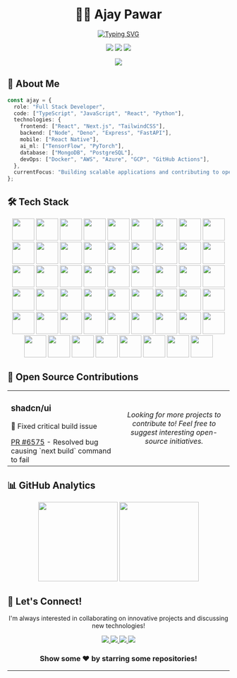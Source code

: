 # <div align="center">👨‍💻 Ajay Pawar</div>

<div align="center">
  
[![Typing SVG](https://readme-typing-svg.demolab.com?font=Fira+Code&weight=600&size=28&duration=3000&pause=1000&color=6F47C1&center=true&vCenter=true&repeat=true&width=435&lines=Full+Stack+Developer;AI%2FML+Enthusiast;Open+Source+Contributor)](https://git.io/typing-svg)

<p>
  <a href="https://www.linkedin.com/in/ajaypawarexist/"><img src="https://img.shields.io/badge/-LinkedIn-0077B5?style=flat-square&logo=LinkedIn&logoColor=white"/></a>
  <a href="https://x.com/AjayPawarExist"><img src="https://img.shields.io/badge/-Twitter-1DA1F2?style=flat-square&logo=Twitter&logoColor=white"/></a>
  <a href="https://ajaypawar.me"><img src="https://img.shields.io/badge/-Portfolio-FF4088?style=flat-square&logo=Hugo&logoColor=white"/></a>
</p>

</div>

<div align="center">
  <img src="https://github-readme-streak-stats.herokuapp.com/?user=AjayPawarExist&theme=radical&hide_border=true" />
</div>

## 🚀 About Me

```typescript
const ajay = {
  role: "Full Stack Developer",
  code: ["TypeScript", "JavaScript", "React", "Python"],
  technologies: {
    frontend: ["React", "Next.js", "TailwindCSS"],
    backend: ["Node", "Deno", "Express", "FastAPI"],
    mobile: ["React Native"],
    ai_ml: ["TensorFlow", "PyTorch"],
    database: ["MongoDB", "PostgreSQL"],
    devOps: ["Docker", "AWS", "Azure", "GCP", "GitHub Actions"],
  },
  currentFocus: "Building scalable applications and contributing to open source",
};
```

## 🛠️ Tech Stack

<div align="center">
  
<img height="50" src="https://raw.githubusercontent.com/marwin1991/profile-technology-icons/refs/heads/main/icons/websocket.png">
<img height="50" src="https://raw.githubusercontent.com/marwin1991/profile-technology-icons/refs/heads/main/icons/graphql.png">
<img height="50" src="https://raw.githubusercontent.com/marwin1991/profile-technology-icons/refs/heads/main/icons/rest.png">

<img height="50" src="https://raw.githubusercontent.com/marwin1991/profile-technology-icons/refs/heads/main/icons/git.png">
<img height="50" src="https://raw.githubusercontent.com/marwin1991/profile-technology-icons/refs/heads/main/icons/github.png">


<img height="50" src="https://raw.githubusercontent.com/marwin1991/profile-technology-icons/refs/heads/main/icons/android_studio.png">
<img height="50" src="https://raw.githubusercontent.com/marwin1991/profile-technology-icons/refs/heads/main/icons/xcode.png">
<img height="50" src="https://raw.githubusercontent.com/marwin1991/profile-technology-icons/refs/heads/main/icons/visual_studio_code.png">
<img height="50" src="https://raw.githubusercontent.com/marwin1991/profile-technology-icons/refs/heads/main/icons/postman.png">

<img height="50" src="https://raw.githubusercontent.com/marwin1991/profile-technology-icons/refs/heads/main/icons/html.png">
<img height="50" src="https://raw.githubusercontent.com/marwin1991/profile-technology-icons/refs/heads/main/icons/css.png">
<img height="50" src="https://raw.githubusercontent.com/marwin1991/profile-technology-icons/refs/heads/main/icons/tailwind_css.png">

<img height="50" src="https://raw.githubusercontent.com/marwin1991/profile-technology-icons/refs/heads/main/icons/firebase.png">
<img height="50" src="https://raw.githubusercontent.com/marwin1991/profile-technology-icons/refs/heads/main/icons/supabase.png">

<img height="50" src="https://raw.githubusercontent.com/marwin1991/profile-technology-icons/refs/heads/main/icons/figma.png">
<img height="50" src="https://raw.githubusercontent.com/marwin1991/profile-technology-icons/refs/heads/main/icons/shadcn_ui.png">


<img height="50" src="https://raw.githubusercontent.com/marwin1991/profile-technology-icons/refs/heads/main/icons/javascript.png">
<img height="50" src="https://raw.githubusercontent.com/marwin1991/profile-technology-icons/refs/heads/main/icons/react.png">
<img height="50" src="https://raw.githubusercontent.com/marwin1991/profile-technology-icons/refs/heads/main/icons/typescript.png">
<img height="50" src="https://raw.githubusercontent.com/marwin1991/profile-technology-icons/refs/heads/main/icons/npm.png">

<img height="50" src="https://raw.githubusercontent.com/marwin1991/profile-technology-icons/refs/heads/main/icons/node_js.png"> 
<img height="50" src="https://raw.githubusercontent.com/marwin1991/profile-technology-icons/refs/heads/main/icons/express.png">
<img height="50" src="https://raw.githubusercontent.com/marwin1991/profile-technology-icons/refs/heads/main/icons/redux.png">
<img height="50" src="https://raw.githubusercontent.com/marwin1991/profile-technology-icons/refs/heads/main/icons/webpack.png">
<img height="50" src="https://raw.githubusercontent.com/marwin1991/profile-technology-icons/refs/heads/main/icons/next_js.png">


<img height="50" src="https://raw.githubusercontent.com/marwin1991/profile-technology-icons/refs/heads/main/icons/python.png">

<img height="50" src="https://raw.githubusercontent.com/marwin1991/profile-technology-icons/refs/heads/main/icons/android.png">
<img height="50" src="https://raw.githubusercontent.com/marwin1991/profile-technology-icons/refs/heads/main/icons/ios.png">
<img height="50" src="https://raw.githubusercontent.com/marwin1991/profile-technology-icons/refs/heads/main/icons/swift.png">

<img height="50" src="https://raw.githubusercontent.com/marwin1991/profile-technology-icons/refs/heads/main/icons/postgresql.png">
<img height="50" src="https://raw.githubusercontent.com/marwin1991/profile-technology-icons/refs/heads/main/icons/mongodb.png">

<img height="50" src="https://raw.githubusercontent.com/marwin1991/profile-technology-icons/refs/heads/main/icons/docker.png">
<img height="50" src="https://raw.githubusercontent.com/marwin1991/profile-technology-icons/refs/heads/main/icons/kubernetes.png">
<img height="50" src="https://raw.githubusercontent.com/marwin1991/profile-technology-icons/refs/heads/main/icons/ci_cd.png">
<img height="50" src="https://raw.githubusercontent.com/marwin1991/profile-technology-icons/refs/heads/main/icons/grafana.png">
<img height="50" src="https://raw.githubusercontent.com/marwin1991/profile-technology-icons/refs/heads/main/icons/terraform.png">
<img height="50" src="https://raw.githubusercontent.com/marwin1991/profile-technology-icons/refs/heads/main/icons/nginx.png">

<img height="50" src="https://raw.githubusercontent.com/marwin1991/profile-technology-icons/refs/heads/main/icons/aws.png">
<img height="50" src="https://raw.githubusercontent.com/marwin1991/profile-technology-icons/refs/heads/main/icons/gcp.png">
<img height="50" src="https://raw.githubusercontent.com/marwin1991/profile-technology-icons/refs/heads/main/icons/microsoft_azure.png">
<img height="50" src="https://raw.githubusercontent.com/marwin1991/profile-technology-icons/refs/heads/main/icons/digital_ocean.png"> 

<img height="50" src="https://raw.githubusercontent.com/marwin1991/profile-technology-icons/refs/heads/main/icons/tensorflow.png">
<img height="50" src="https://raw.githubusercontent.com/marwin1991/profile-technology-icons/refs/heads/main/icons/matlab.png">
<img height="50" src="https://raw.githubusercontent.com/marwin1991/profile-technology-icons/refs/heads/main/icons/elasticsearch.png">

<img height="50" src="https://raw.githubusercontent.com/marwin1991/profile-technology-icons/refs/heads/main/icons/playwright.png">

<img height="50" src="https://raw.githubusercontent.com/marwin1991/profile-technology-icons/refs/heads/main/icons/windows.png">
<img height="50" src="https://raw.githubusercontent.com/marwin1991/profile-technology-icons/refs/heads/main/icons/macos.png">
<img height="50" src="https://raw.githubusercontent.com/marwin1991/profile-technology-icons/refs/heads/main/icons/linux.png">
<img height="50" src="https://raw.githubusercontent.com/marwin1991/profile-technology-icons/refs/heads/main/icons/ubuntu.png">
<img height="50" src="https://raw.githubusercontent.com/marwin1991/profile-technology-icons/refs/heads/main/icons/kali_linux.png">
<img height="50" src="https://raw.githubusercontent.com/marwin1991/profile-technology-icons/refs/heads/main/icons/arduino.png">
<img height="50" src="https://raw.githubusercontent.com/marwin1991/profile-technology-icons/refs/heads/main/icons/raspberri_pi.png">

<img height="50" src="https://raw.githubusercontent.com/marwin1991/profile-technology-icons/refs/heads/main/icons/metamask.png">


</div>

## 🌟 Open Source Contributions

<table>
  <tr>
    <td width="50%">
      <h3>shadcn/ui</h3>
      <p>🔧 Fixed critical build issue</p>
      <a href="https://github.com/shadcn-ui/ui/pull/6575">PR #6575</a> - Resolved bug causing `next build` command to fail
    </td>
    <td width="50%">
      <p align="center">
        <i>Looking for more projects to contribute to! Feel free to suggest interesting open-source initiatives.</i>
      </p>
    </td>
  </tr>
</table>

## 📊 GitHub Analytics

<div align="center">
  <img height="180em" src="https://github-readme-stats.vercel.app/api?username=AjayPawarExist&show_icons=true&theme=radical&include_all_commits=true&count_private=true&hide_border=true"/>
  <img height="180em" src="https://github-readme-stats.vercel.app/api/top-langs/?username=AjayPawarExist&layout=compact&langs_count=8&theme=radical&hide_border=true"/>
</div>

## 🤝 Let's Connect!

<div align="center">
  <p>I'm always interested in collaborating on innovative projects and discussing new technologies!</p>

  <a href="https://x.com/AjayPawarExist">
    <img src="https://img.shields.io/badge/Follow_on_X-1DA1F2?style=for-the-badge&logo=x&logoColor=white"/>
  </a>
  
  <a href="mailto:contact@ajaypawar.me">
    <img src="https://img.shields.io/badge/Contact_via_Email-D14836?style=for-the-badge&logo=gmail&logoColor=white"/>
  </a>

  <a href="https://www.linkedin.com/in/ajaypawarexist/">
    <img src="https://img.shields.io/badge/Let's_Connect_on_LinkedIn-0077B5?style=for-the-badge&logo=linkedin&logoColor=white"/>
  </a>
  
  <a href="https://orcid.org/0009-0000-7099-1047" target="orcid.widget" rel="me noopener noreferrer">
    <img src="https://img.shields.io/badge/ORCID-A6CE39?style=for-the-badge&logo=orcid&logoColor=white"/>
  </a>
</div>
<div align="center">
  
### Show some ❤️ by starring some repositories!

</div>

---
<!---
AjayPawarExist/AjayPawarExist is a ✨ special ✨ repository because its `README.md` (this file) appears on your GitHub profile.
You can click the Preview link to take a look at your changes.
--->
